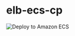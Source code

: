 # elb-ecs-cp
![Deploy to Amazon ECS](https://github.com/kkkooosss/elb-ecs-cp/workflows/Deploy%20to%20Amazon%20ECS/badge.svg)


